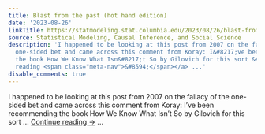 ```yaml
---
title: Blast from the past (hot hand edition)
date: '2023-08-26'
linkTitle: https://statmodeling.stat.columbia.edu/2023/08/26/blast-from-the-past-hot-hand-edition/
source: Statistical Modeling, Causal Inference, and Social Science
description: 'I happened to be looking at this post from 2007 on the fallacy of the
  one-sided bet and came across this comment from Koray: I&#8217;ve been recommending
  the book How We Know What Isn&#8217;t So by Gilovich for this sort &#8230; <a href="https://statmodeling.stat.columbia.edu/2023/08/26/blast-from-the-past-hot-hand-edition/">Continue
  reading <span class="meta-nav">&#8594;</span></a> ...'
disable_comments: true
---
```

I happened to be looking at this post from 2007 on the fallacy of the one-sided bet and came across this comment from Koray: I&#8217;ve been recommending the book How We Know What Isn&#8217;t So by Gilovich for this sort &#8230; <a href="https://statmodeling.stat.columbia.edu/2023/08/26/blast-from-the-past-hot-hand-edition/">Continue reading <span class="meta-nav">&#8594;</span></a> ...